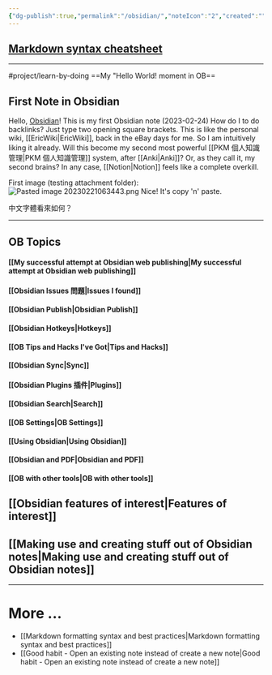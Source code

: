```yaml
---
{"dg-publish":true,"permalink":"/obsidian/","noteIcon":"2","created":"","updated":""}
---
```


## [Markdown syntax cheatsheet](https://help.obsidian.md/Editing+and+formatting/Basic+formatting+syntax)

---
#project/learn-by-doing 
==My "Hello World! moment in OB==
## First Note in Obsidian

Hello, [Obsidian](https://obsidian.md/)! This is my first Obsidian note (2023-02-24)
How do I to do backlinks? Just type two opening square brackets.
This is like the personal wiki, [[EricWiki\|EricWiki]], back in the eBay days for me. So I am intuitively liking it already.
Will this become my second most powerful [[PKM 個人知識管理\|PKM 個人知識管理]] system, after [[Anki\|Anki]]?
Or, as they call it, my second brains?
In any case, [[Notion\|Notion]] feels like a complete overkill.

First image (testing attachment folder): 
![Pasted image 20230221063443.png](/img/user/_attachments/Pasted%20image%2020230221063443.png)
Nice! It's copy 'n' paste.

中文字體看來如何？

---

## OB Topics

#### [[My successful attempt at Obsidian web publishing\|My successful attempt at Obsidian web publishing]]

#### [[Obsidian Issues 問題\|Issues I found]]

#### [[Obsidian Publish\|Obsidian Publish]]
#### [[Obsidian Hotkeys\|Hotkeys]]
#### [[OB Tips and Hacks I've Got\|Tips and Hacks]]
#### [[Obsidian Sync\|Sync]]
#### [[Obsidian Plugins 插件\|Plugins]]
#### [[Obsidian Search\|Search]]
#### [[OB Settings\|OB Settings]]
#### [[Using Obsidian\|Using Obsidian]]
#### [[Obsidian and PDF\|Obsidian and PDF]]

#### [[OB with other tools\|OB with other tools]]

## [[Obsidian features of interest\|Features of interest]]

## [[Making use and creating stuff out of Obsidian notes\|Making use and creating stuff out of Obsidian notes]]

---
# More ...
- [[Markdown formatting syntax and best practices\|Markdown formatting syntax and best practices]]
- [[Good habit - Open an existing note instead of create a new note\|Good habit - Open an existing note instead of create a new note]]
